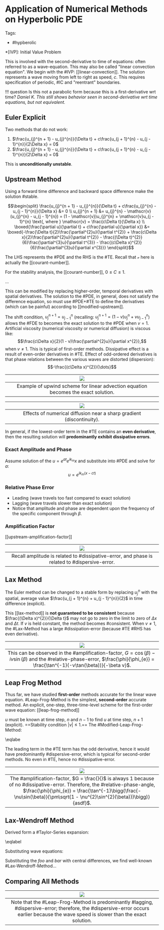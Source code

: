 # Application of Numerical Methods on Hyperbolic PDE

Tags:
- #hypberolic

*[IVP]: Initial Value Problem

This is involved with the second-derivative to time of equations: often referred to as a wave-equation.
This may also be called "linear convection equation".
We begin with the #IVP: [[linear-convection]].
The solution represents a wave moving from left to right as speed, $c$.
This requires specification of periodic, #IC and "reentrant" boundaries.

!!! question Is this not a parabolic form because this is a first-derivative wrt time? <cite> Daniel K.
	This still shows behavior seen in second-derivative wrt time equations, but not equivalent.

## Euler Explicit
Two methods that do not work:
1. $\frac{u_{j}^{n + 1} - u_{j}^{n}}{\Delta t} + c\frac{u_{j + 1}^{n} - u_{j - 1}^{n}}{2\Delta x} = 0$
2. $\frac{u_{j}^{n + 1} - u_{j}^{n}}{\Delta t} + c\frac{u_{j + 1}^{n} - u_{j - 1}^{n}}{2\Delta x} = 0$

This is **unconditionally unstable**.

## Upstream Method
Using a forward time difference and backward space difference make the solution #stable.

$$\begin{split}
\frac{u_{j}^{n + 1} - u_{j}^{n}}{\Delta t} + c\frac{u_{j}^{n} - u_{j - 1}^{n}}{\Delta x} &= 0 \\
u_{j}^{n + 1} &= u_{j}^{n} - \mathscr{v}(u_{j}^{n} - u_{j - 1}^{n}) = (1 - \mathscr{v})u_{j}^{n} + \mathscr{v}u_{j - 1}^{n} \text{, where } \mathscr{v} = \frac{c\Delta t}{\Delta x} \\
\boxed{\frac{\partial u}{\partial t} + c\frac{\partial u}{\partial x}} &= \boxed{-\frac{\Delta t}{2}\frac{\partial^{2}u}{\partial t^{2}} + \frac{c\Delta x}{2}\frac{\partial^{2}u}{\partial t^{2}} - \frac{(\Delta t)^{2}}{6}\frac{\partial^{3}u}{\partial t^{3}} - \frac{(c\Delta x)^{2}}{6}\frac{\partial^{3}u}{\partial x^{3}}}
\end{split}$$

The LHS represents the #PDE and the RHS is the #TE.
Recall that $\mathscr{v}$ here is actually the [[courant-number]].

For the stability analysis, the [[courant-number]], $0 \leq C \leq 1$.

$\dots$

This can be modified by replacing higher-order, temporal derivatives with spatial derivatives.
The solution to the #PDE, in general, does not satisfy the difference equation, so must use #PDE+#TE to define the derivatives (which can be painful) according to [[modified-upstream]].

The shift condition, $u_{j}^{n + 1} = u_{j - 1}^{n}$ (recalling: $u_{j}^{n + 1} = (1 - v)u_{j}^{n} + vu_{j - 1}^{n}$) allows the #FDE to becomes the exact solution to the #PDE when $v = 1$.
Artificial viscosity (numerical viscosity or numerical diffusion) is viscous like: $$\frac{c\Delta x}{2}(1 - v)\frac{\partial^{2}u}{\partial x^{2}},$$ when $v \neq 1$.
This is typical of first-order methods.
Dissipative effect is a result of even-order derivatives in #TE.
Effect of odd-ordered derivatives is that phase relations between the various waves are distorted (dispersion): $$-\frac{(c\Delta x)^{2}}{\dots}$$

| ![](../../../attachments/engr-704-001-partial-differential-equations/example_of_upstream_211117_185322_EST.png) |
|:--:|
| Example of upwind scheme for linear advection equation becomes the exact solution. |

| ![](../../../attachments/engr-704-001-partial-differential-equations/effects_of_numerical_diffusion_example_211117_185416_EST.png) |
|:--:|
| Effects of numerical diffusion near a sharp gradient (discontinuity). |

In general, if the lowest-order term in the #TE contains an **even derivative**, then the resulting solution will **predominantly exhibit dissipative errors**.

### Exact Amplitude and Phase
Assume solution of the $u = e^{at}e^{ik_{m}}x$ and substitute into #PDE and solve for $a$: $$u = e^{ik_{m}(x - ct)}$$

### Relative Phase Error
- Leading (wave travels too fast compared to exact solution)
- Lagging (wave travels slower than exact solution)
- Notice that amplitude and phase are dependent upon the frequency of the specific component through $\beta$.

### Amplification Factor
[[upstream-amplification-factor]]

| ![](../../../attachments/engr-704-001-partial-differential-equations/upstream_amplification_factor_211119_182808_EST.png) |
|:--:|
| Recall amplitude is related to #dissipative-error, and phase is related to #dispersive-error. |

## Lax Method
The Euler method can be changed to a stable form by replacing $u_{j}^{n}$ with the spatial, average value $\frac{u_{j + 1}^{n} + u_{j - 1}^{n}}{2}$ in time difference (explicit).

This [[lax-method]] is **not guaranteed to be consistent** because $\frac{(\Delta x)^{2}}{\Delta t}$ may not go to zero in the limit to zero of $\Delta x$ and $\Delta t$.
If $v$ is held constant, the method becomes #consistent.
When $v \neq 1$, the #Lax-Method has a large #dissipation-error (because #TE #RHS has even derivative).

| ![](../../../attachments/engr-704-001-partial-differential-equations/lax_method_amplification_factor_and_relative_phase_error_211119_184405_EST.png) |
|:--:|
| This can be observed in the #amplification-factor, $G = \cos(\beta) - iv\sin(\beta)$ and the #relative-phase-error, $\frac{\phi}{\phi_{e}} = \frac{\tan^{-1}(-v\tan(\beta))}{-\beta v}$. |

## Leap Frog Method
Thus far, we have studied **first-order** methods accurate for the linear wave equation.
#Leap-Frog-Method is the simplest, **second-order** accurate method.
An explicit, one-step, three-time-level scheme for the first-order wave equation: [[leap-frog-method]]

$u$ must be known at time step, $n$ and $n - 1$ to find $u$ at time step, $n + 1$ (explicit).
==Stability condition $|v| \leq 1$.== The #Modified-Leap-Frog-Method:

\eqlabe

The leading term in the #TE term has the odd derivative, hence it would have predominantly #dispersive-error, which is typical for second-order methods.
No even in #TE, hence no #dissipative-error.

| ![](../../../attachments/engr-704-001-partial-differential-equations/leap_frog_amplification_factor_and_relative_phase_angle_211119_185245_EST.png) |
|:--:|
| The #amplification-factor, $G = \frac{}{}$ is always $1$ because of no #dissipative-error. Therefore, the #relative-phase-angle, $\frac{\phi}{\phi_{e}} = \frac{\tan^{-1}\bigg(\frac{-\nu\sin(\beta)}{\pm\sqrt{1 - \nu^{2}\sin^{2}(\beta)}}\bigg)}{asdf}$. |

## Lax-Wendroff Method
Derived form a #Taylor-Series expansion:

\eqlabel

Substituting wave equations:

Substituting the $foo$ and $bar$ with central differences, we find well-known #Lax-Wendroff-Method...

## Comparing All Methods
| ![](../../../attachments/engr-704-001-partial-differential-equations/comparing_upstream_methods_211119_185638_EST.png) |
|:--:|
| Note that the #Leap-Frog-Method is predominantly #lagging, #dispersive-error; therefore, the #dispersive-error occurs earlier because the wave speed is slower than the exact solution. |